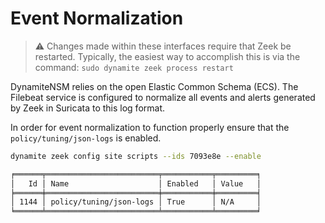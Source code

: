 # Event Normalization

> ⚠️ Changes made within these interfaces require that Zeek be restarted. Typically, the easiest way to 
> accomplish this is via the command:
> `sudo dynamite zeek process restart`
> 
DynamiteNSM relies on the open Elastic Common Schema (ECS). The Filebeat service is configured to normalize all 
events and alerts generated by Zeek in Suricata to this log format.

In order for event normalization to function properly ensure that the `policy/tuning/json-logs` is enabled.
```bash
dynamite zeek config site scripts --ids 7093e8e --enable
```

```markdown
╒══════╤═════════════════════════╤═══════════╤═════════╕
│   Id │ Name                    │ Enabled   │ Value   │
╞══════╪═════════════════════════╪═══════════╪═════════╡
│ 1144 │ policy/tuning/json-logs │ True      │ N/A     │
╘══════╧═════════════════════════╧═══════════╧═════════╛
```
